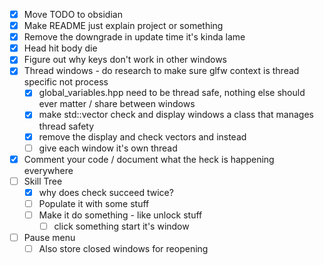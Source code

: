 - [x] Move TODO to obsidian
- [x] Make README just explain project or something
- [x] Remove the downgrade in update time it's kinda lame
- [x] Head hit body die
- [x] Figure out why keys don't work in other windows
- [x] Thread windows - do research to make sure glfw context is thread specific not process
    - [x] global_variables.hpp need to be thread safe, nothing else should ever matter / share between windows
    - [x] make std::vector check and display windows a class that manages thread safety
    - [x] remove the display and check vectors and instead 
    - [ ] give each window it's own thread
- [x] Comment your code / document what the heck is happening everywhere
- [ ] Skill Tree
    - [x] why does check succeed twice?
    - [ ] Populate it with some stuff
    - [ ] Make it do something - like unlock stuff 
	    - [ ] click something start it's window
- [ ] Pause menu
	- [ ] Also store closed windows for reopening
